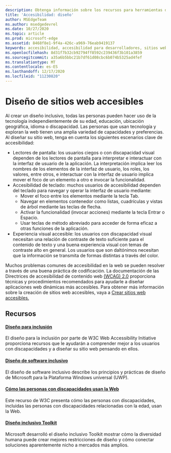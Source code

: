 ```yaml
---
description: Obtenga información sobre los recursos para herramientas de diseño inclusivas y procedimientos recomendados.
title: 'Accesibilidad: diseño'
author: MSEdgeTeam
ms.author: msedgedevrel
ms.date: 10/27/2020
ms.topic: article
ms.prod: microsoft-edge
ms.assetid: 8468f8e1-9f4a-426c-a969-76eab9419137
keywords: accesibilidad, accesibilidad para desarrolladores, sitios web accesibles, edge, desarrollo web, ARIA, desarrollador, UIA, Automatización de la interfaz de usuario
ms.openlocfilehash: 8d31f7b32cb92794ff8592c239436f3b101a3859
ms.sourcegitcommit: a35a6b5bbc21b7df61d08cbc6b074b5325ad4fef
ms.translationtype: MT
ms.contentlocale: es-ES
ms.lasthandoff: 12/17/2020
ms.locfileid: "11230820"
---
```

# Diseño de sitios web accesibles  

Al crear un diseño inclusivo, todas las personas pueden hacer uso de la tecnología independientemente de su edad, educación, ubicación geográfica, idioma o discapacidad.  Las personas que usan tecnología y exploran la web tienen una amplia variedad de capacidades y preferencias.  Al diseñar su sitio web, tenga en cuenta los siguientes escenarios clave de accesibilidad:

*   Lectores de pantalla: los usuarios ciegos o con discapacidad visual dependen de los lectores de pantalla para interpretar e interactuar con la interfaz de usuario de la aplicación.  La interpretación implica leer los nombres de los elementos de la interfaz de usuario, los roles, los valores, entre otros, e interactuar con la interfaz de usuario implica mover el foco de un elemento a otro e invocar la funcionalidad.
*   Accesibilidad de teclado: muchos usuarios de accesibilidad dependen del teclado para navegar y operar la interfaz de usuario mediante:
    *   Mover el foco entre los elementos mediante la tecla Tab.
    *   Navegar en elementos contenedor como listas, cuadrículas y vistas de árbol mediante las teclas de flecha.
    *   Activar la funcionalidad \(invocar acciones\) mediante la tecla Entrar o Espacio.
    *   Usar teclas de método abreviado para acceder de forma eficaz a otras funciones de la aplicación.
*   Experiencia visual accesible: los usuarios con discapacidad visual necesitan una relación de contraste de texto suficiente para el contenido de texto y una buena experiencia visual con temas de contraste alto en general.  Los usuarios que son daltónimos necesitan que la información se transmita de formas distintas a través del color.

Muchos problemas comunes de accesibilidad en la web se pueden resolver a través de una buena práctica de codificación.  La documentación de las Directrices de accesibilidad de contenido web [(WCAG) 2.0](https://www.w3.org/TR/WCAG20) proporciona técnicas y procedimientos recomendados para ayudarle a diseñar aplicaciones web dinámicas más accesibles.  Para obtener más información sobre la creación de sitios web accesibles, vaya a [Crear sitios web accesibles.](./build/index.md)

##  <a name="resources"></a>Recursos  

#### [Diseño para inclusión](https://w3.org/WAI/users/Overview.html)  

El diseño para la inclusión por parte de W3C Web Accessibility Initiative proporciona recursos que le ayudarán a comprender mejor a los usuarios con discapacidades y a diseñar su sitio web pensando en ellos.

#### [Diseño de software inclusivo](https://msdn.microsoft.com/windows/uwp/accessibility/designing-inclusive-software)  

El diseño de software inclusivo describe los principios y prácticas de diseño de Microsoft para la Plataforma Windows universal (UWP).

#### [Cómo las personas con discapacidades usan la Web](https://www.w3.org/WAI/intro/people-use-web/Overview.html)  

Este recurso de W3C presenta cómo las personas con discapacidades, incluidas las personas con discapacidades relacionadas con la edad, usan la Web.

#### [Diseño inclusivo Toolkit](https://www.microsoft.com/design/practice#howwemake-section)  

Microsoft desarrolló el diseño inclusivo Toolkit mostrar cómo la diversidad humana puede crear mejores restricciones de diseño y cómo conectar soluciones aparentemente nicho a mercados más amplios.
